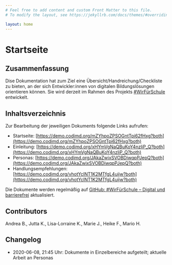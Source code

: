 ```yaml
---
# Feel free to add content and custom Front Matter to this file.
# To modify the layout, see https://jekyllrb.com/docs/themes/#overriding-theme-defaults

layout: home
---
```


# Startseite
## Zusammenfassung
Dise Dokumentation hat zum Ziel eine Übersicht/Handreichung/Checkliste zu bieten, an der sich Entwickler:innen von digitalen Bildungslösungen  orientieren können. Sie wird derzeit im Rahmen des Projekts [#WirFürSchule](https://wirfuerschule.de) entwickelt.

## Inhaltsverzeichnis
Zur Bearbeitung der jeweiligen Dokuments folgende Links aufrufen:
* Startseite: [https://demo.codimd.org/mZYhpoZPSOGntTpi62fHxg?both](https://demo.codimd.org/mZYhpoZPSOGntTpi62fHxg?both)
* Einleitung: [https://demo.codimd.org/xHYmVgNaQBuKoY4nzliP_Q?both](https://demo.codimd.org/xHYmVgNaQBuKoY4nzliP_Q?both)
* Personas: [https://demo.codimd.org/JAkaZwixSVOBDiwqpPJepQ?both](https://demo.codimd.org/JAkaZwixSVOBDiwqpPJepQ?both)
* Handlungsempfehlungen: [https://demo.codimd.org/vhotYclNT1K2MTfgL4uijw?both](https://demo.codimd.org/vhotYclNT1K2MTfgL4uijw?both)

Die Dokumente werden regelmäßig auf [GitHub: #WirFürSchule – Digital und barrierefrei](https://mariohamann.github.io/wirfuerschule-digitalisierung-barrierefrei-inklusiv/) aktualisiert.

## Contributors
Andrea B., Jutta K., Lisa-Lorraine K., Marie J., Heike F., Mario H.

## Changelog
* 2020-06-08, 21:45 Uhr: Dokumente in Einzelbereiche aufgeteilt; aktuelle Arbeit an Personas